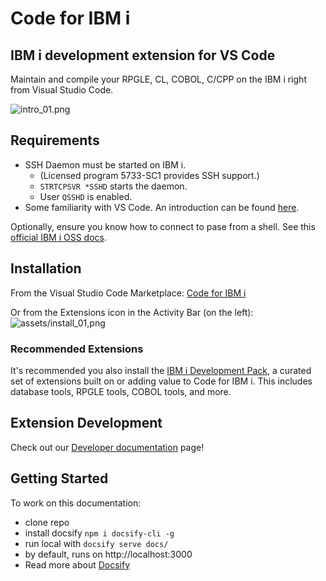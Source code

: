# Code for IBM i

## IBM i development extension for VS Code

Maintain and compile your RPGLE, CL, COBOL, C/CPP on the IBM i right from Visual Studio Code.

![intro_01.png](assets/intro_01.png)

## Requirements

- SSH Daemon must be started on IBM i.
   - (Licensed program 5733-SC1 provides SSH support.)
   - `STRTCPSVR *SSHD` starts the daemon.
   - User `QSSHD` is enabled.
- Some familiarity with VS Code. An introduction can be found [here](https://code.visualstudio.com/docs/getstarted/introvideos).

Optionally, ensure you know how to connect to pase from a shell. See this [official IBM i OSS docs](https://ibmi-oss-docs.readthedocs.io/en/latest/user_setup/README.html#step-1-install-an-ssh-client).

## Installation

From the Visual Studio Code Marketplace: [Code for IBM i](https://marketplace.visualstudio.com/items?itemName=HalcyonTechLtd.code-for-ibmi)

Or from the Extensions icon in the Activity Bar (on the left):
![assets/install_01,png](assets/install_01.png)

### Recommended Extensions

It's recommended you also install the [IBM i Development Pack](https://marketplace.visualstudio.com/items?itemName=HalcyonTechLtd.ibm-i-development-pack), a curated set of extensions built on or adding value to Code for IBM i. This includes database tools, RPGLE tools, COBOL tools, and more.

## Extension Development

Check out our [Developer documentation](./pages/dev/getting_started.md) page!

## Getting Started

To work on this documentation:

- clone repo
- install docsify ```npm i docsify-cli -g```
- run local with ```docsify serve docs/```
- by default, runs on http://localhost:3000
- Read more about [Docsify](https://docsify.js.org/#/)
